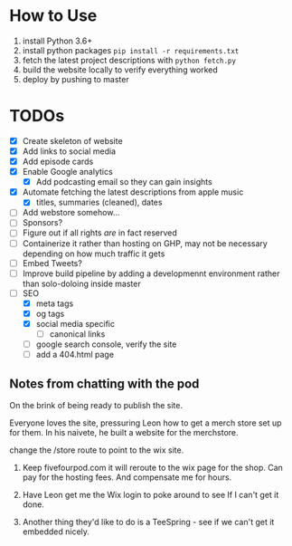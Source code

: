 # How to Use
1. install Python 3.6+
2. install python packages `pip install -r requirements.txt`
3. fetch the latest project descriptions with `python fetch.py`
4. build the website locally to verify everything worked
5. deploy by pushing to master

# TODOs

- [x] Create skeleton of website
- [x] Add links to social media
- [x] Add episode cards
- [x] Enable Google analytics
    - [x] Add podcasting email so they can gain insights
- [x] Automate fetching the latest descriptions from apple music
    - [x] titles, summaries (cleaned), dates
- [ ] Add webstore somehow...
- [ ] Sponsors?
- [ ] Figure out if all rights _are_ in fact reserved
- [ ] Containerize it rather than hosting on GHP, may not be necessary depending on how much traffic it gets
- [ ] Embed Tweets?
- [ ] Improve build pipeline by adding a developmennt environment rather than solo-doloing inside master
- [ ] SEO 
    - [x] meta tags
    - [x] og tags
    - [x] social media specific
        - [ ] canonical links
    - [ ] google search console, verify the site
    - [ ] add a 404.html page

## Notes from chatting with the pod

On the brink of being ready to publish the site. 

Everyone loves the site, pressuring Leon how to get a merch store set up for them.  In his naivete, he built a website for the merchstore.

change the /store route to point to the wix site.  

1. Keep fivefourpod.com it will reroute to the wix page for the shop.  Can pay for the hosting fees.  And compensate me for hours.

2. Have Leon get me the Wix login to poke around to see If I can't get it done.

3. Another thing they'd like to do is a TeeSpring - see if we can't get it embedded nicely.  



